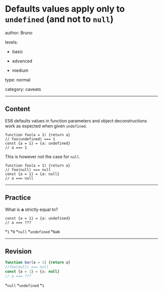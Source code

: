 # Defaults values apply only to `undefined` (and not to `null`)
author: Bruno

levels:

  - basic

  - advanced

  - medium

type: normal

category: caveats

---
## Content

ES6 defaults values in function parameters and object deconstructions work as expected when given `undefined`. 


```
function foo(a = 1) {return a}
// foo(undefined) === 1
const {a = 1} = {a: undefined}
// a === 1
```

This is however not the case for `null`.
```
function foo(a = 1) {return a}
// foo(null) === null
const {a = 1} = {a: null}
// a === null
```

---
## Practice

What is **a** strictly equal to?
```
const {a = 1} = {a: undefined} 
// a === ???
```
*`1` 
*`0` 
*`null` 
*`undefined` 
*`NaN`

---
## Revision

```javascript
function bar(a = 1) {return a}
//foo(null) === null
const {a = 1} = {a: null}
// a === ???
```

*`null`
*`undefined`
*`1`